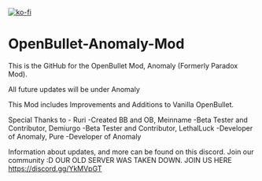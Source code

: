 [![ko-fi](https://www.ko-fi.com/img/githubbutton_sm.svg)](https://ko-fi.com/I2I3XE8H)
# OpenBullet-Anomaly-Mod

This is the GitHub for the OpenBullet Mod, Anomaly (Formerly Paradox Mod).

All future updates will be under Anomaly

This Mod includes Improvements and Additions to Vanilla OpenBullet.

Special Thanks to - 
Ruri -Created BB and OB, 
Meinname -Beta Tester and Contributor, 
Demiurgo -Beta Tester and Contributor, 
LethalLuck -Developer of Anomaly, 
Pure -Developer of Anomaly

Information about updates, and more can be found on this discord. Join our community :D
OUR OLD SERVER WAS TAKEN DOWN. JOIN US HERE
https://discord.gg/YkMVpGT
